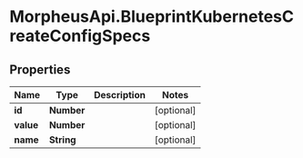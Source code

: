 # MorpheusApi.BlueprintKubernetesCreateConfigSpecs

## Properties

Name | Type | Description | Notes
------------ | ------------- | ------------- | -------------
**id** | **Number** |  | [optional] 
**value** | **Number** |  | [optional] 
**name** | **String** |  | [optional] 


